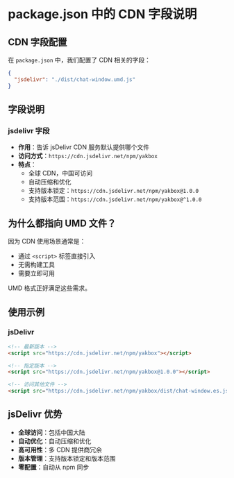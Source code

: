 # package.json 中的 CDN 字段说明

## CDN 字段配置

在 `package.json` 中，我们配置了 CDN 相关的字段：

```json
{
  "jsdelivr": "./dist/chat-window.umd.js"
}
```

## 字段说明

### jsdelivr 字段

- **作用**：告诉 jsDelivr CDN 服务默认提供哪个文件
- **访问方式**：`https://cdn.jsdelivr.net/npm/yakbox`
- **特点**：
  - 全球 CDN，中国可访问
  - 自动压缩和优化
  - 支持版本锁定：`https://cdn.jsdelivr.net/npm/yakbox@1.0.0`
  - 支持版本范围：`https://cdn.jsdelivr.net/npm/yakbox@^1.0.0`

## 为什么都指向 UMD 文件？

因为 CDN 使用场景通常是：

- 通过 `<script>` 标签直接引入
- 无需构建工具
- 需要立即可用

UMD 格式正好满足这些需求。

## 使用示例

### jsDelivr

```html
<!-- 最新版本 -->
<script src="https://cdn.jsdelivr.net/npm/yakbox"></script>

<!-- 指定版本 -->
<script src="https://cdn.jsdelivr.net/npm/yakbox@1.0.0"></script>

<!-- 访问其他文件 -->
<script src="https://cdn.jsdelivr.net/npm/yakbox/dist/chat-window.es.js"></script>
```

## jsDelivr 优势

- **全球访问**：包括中国大陆
- **自动优化**：自动压缩和优化
- **高可用性**：多 CDN 提供商冗余
- **版本管理**：支持版本锁定和版本范围
- **零配置**：自动从 npm 同步
